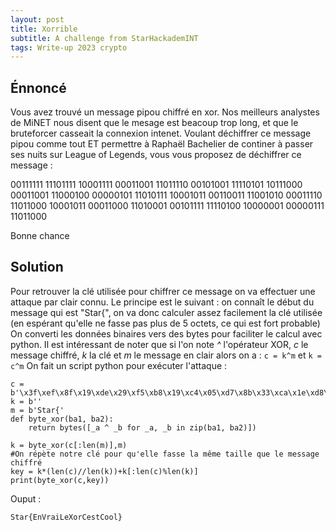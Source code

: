 ```yaml
---
layout: post
title: Xorrible 
subtitle: A challenge from StarHackademINT
tags: Write-up 2023 crypto
---
```


## Énnoncé
Vous avez trouvé un message pipou chiffré en xor. Nos meilleurs analystes de MiNET nous disent que le mesage est beacoup trop long, et que le bruteforcer casseait la connexion intenet. Voulant déchiffrer ce message pipou comme tout ET permettre à Raphaël Bachelier de continer à passer ses nuits sur League of Legends, vous vous proposez de déchiffrer ce message :

00111111 11101111 10001111 00011001 11011110 00101001 11110101 10111000 00011001 11000100 00000101 11010111 10001011 00110011 11001010 00011110 11011000 10001011 00011000 11010001 00101111 11110100 10000001 00000111 11011000

Bonne chance
## Solution
Pour retrouver la clé utilisée pour chiffrer ce message on va effectuer une attaque par clair connu.
Le principe est le suivant : on connaît le début du message qui est "Star{", on va donc calculer assez facilement la clé utilisée (en espérant qu'elle ne fasse pas plus de 5 octets, ce qui est fort probable)
On converti les données binaires vers des bytes pour faciliter le calcul avec python.
Il est intéressant de noter que si l'on note *^* l'opérateur XOR, *c* le message chiffré, *k* la clé et *m* le message en clair alors on a :
`c = k^m` et `k = c^m`
On fait un script python pour exécuter l'attaque :
```python3
c = b'\x3f\xef\x8f\x19\xde\x29\xf5\xb8\x19\xc4\x05\xd7\x8b\x33\xca\x1e\xd8\x8b\x18\xd1\x2f\xf4\x81\x07\xd8'
k = b''
m = b'Star{'
def byte_xor(ba1, ba2):
    return bytes([_a ^ _b for _a, _b in zip(ba1, ba2)])

k = byte_xor(c[:len(m)],m)
#On répète notre clé pour qu'elle fasse la même taille que le message chiffré
key = k*(len(c)//len(k))+k[:len(c)%len(k)]
print(byte_xor(c,key))
```
Ouput :
```
Star{EnVraiLeXorCestCool}
```